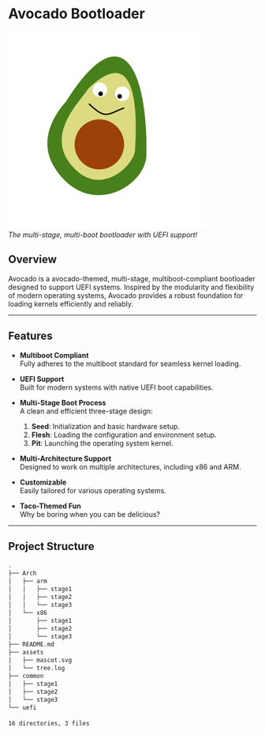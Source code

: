 # Avocado Bootloader

![Avocado Mascot](./assets/mascot/mascot.svg)  
*The multi-stage, multi-boot bootloader with UEFI support!*

## Overview

Avocado is a avocado-themed, multi-stage, multiboot-compliant bootloader designed to support UEFI systems. Inspired by the modularity and flexibility of modern operating systems, Avocado provides a robust foundation for loading kernels efficiently and reliably.

---

## Features

- **Multiboot Compliant**  
  Fully adheres to the multiboot standard for seamless kernel loading.  

- **UEFI Support**  
  Built for modern systems with native UEFI boot capabilities.  

- **Multi-Stage Boot Process**  
  A clean and efficient three-stage design:
  1. **Seed**: Initialization and basic hardware setup.
  2. **Flesh**: Loading the configuration and environment setup.
  3. **Pit**: Launching the operating system kernel.

- **Multi-Architecture Support**  
  Designed to work on multiple architectures, including x86 and ARM.  

- **Customizable**  
  Easily tailored for various operating systems.  

- **Taco-Themed Fun**  
  Why be boring when you can be delicious?

---

## Project Structure
```plaitext
.
├── Arch
│   ├── arm
│   │   ├── stage1
│   │   ├── stage2
│   │   └── stage3
│   └── x86
│       ├── stage1
│       ├── stage2
│       └── stage3
├── README.md
├── assets
│   ├── mascot.svg
│   └── tree.log
├── common
│   ├── stage1
│   ├── stage2
│   └── stage3
└── uefi

16 directories, 3 files



```